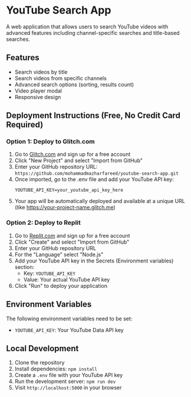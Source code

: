 # YouTube Search App

A web application that allows users to search YouTube videos with advanced features including channel-specific searches and title-based searches.

## Features

- Search videos by title
- Search videos from specific channels
- Advanced search options (sorting, results count)
- Video player modal
- Responsive design

## Deployment Instructions (Free, No Credit Card Required)

### Option 1: Deploy to Glitch.com
1. Go to [Glitch.com](https://glitch.com/) and sign up for a free account
2. Click "New Project" and select "Import from GitHub"
3. Enter your GitHub repository URL: `https://github.com/mohammadmazharfareed/youtube-search-app.git`
4. Once imported, go to the .env file and add your YouTube API key:
   ```
   YOUTUBE_API_KEY=your_youtube_api_key_here
   ```
5. Your app will be automatically deployed and available at a unique URL (like https://your-project-name.glitch.me)

### Option 2: Deploy to Replit
1. Go to [Replit.com](https://replit.com/) and sign up for a free account
2. Click "Create" and select "Import from GitHub"
3. Enter your GitHub repository URL
4. For the "Language" select "Node.js"
5. Add your YouTube API key in the Secrets (Environment variables) section:
   - Key: `YOUTUBE_API_KEY`
   - Value: Your actual YouTube API key
6. Click "Run" to deploy your application

## Environment Variables

The following environment variables need to be set:

- `YOUTUBE_API_KEY`: Your YouTube Data API key

## Local Development

1. Clone the repository
2. Install dependencies: `npm install`
3. Create a `.env` file with your YouTube API key
4. Run the development server: `npm run dev`
5. Visit `http://localhost:5000` in your browser 
